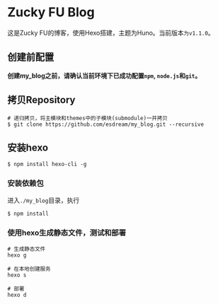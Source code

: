 # Zucky FU Blog

这是Zucky FU的博客，使用Hexo搭建，主题为Huno。当前版本`为v1.1.0`。

## 创建前配置

**创建my_blog之前，请确认当前环境下已成功配置`npm`, `node.js`和`git`。**

## 拷贝Repository

```shell
# 递归拷贝，将主模块和themes中的子模块(submodule)一并拷贝
$ git clone https://github.com/esdream/my_blog.git --recursive  
```

## 安装hexo
```shell
$ npm install hexo-cli -g
```

### 安装依赖包
进入`./my_blog`目录，执行
```shell
$ npm install
```

### 使用hexo生成静态文件，测试和部署
```shell
# 生成静态文件
hexo g

# 在本地创建服务
hexo s

# 部署
hexo d
```

